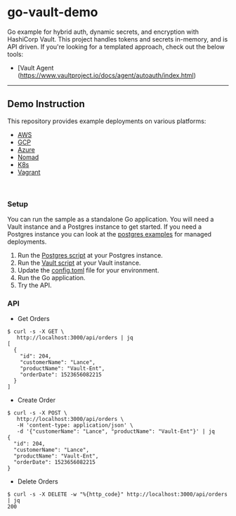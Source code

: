 # go-vault-demo

Go example for hybrid auth, dynamic secrets, and encryption with HashiCorp Vault.
This project handles tokens and secrets in-memory, and is API driven. If you're looking for a templated approach, check out the below tools:
- [Vault Agent (https://www.vaultproject.io/docs/agent/autoauth/index.html)
----

## Demo Instruction

This repository provides example deployments on various platforms:
- [AWS](examples/aws)
- [GCP](examples/gcp)
- [Azure](examples/azure)
- [Nomad](examples/nomad)
- [K8s](examples/kubernetes)
- [Vagrant](examples/vagrant)
<br>

### Setup

You can run the sample as a standalone Go application. You will need a Vault instance and a Postgres instance to get started. If you need a Postgres instance you can look at the [postgres examples](examples/postgres) for managed deployments.

1. Run the [Postgres script](scripts/postgres.sql) at your Postgres instance.
2. Run the [Vault script](scripts/vault.sh) at your Vault instance.
3. Update the [config.toml](config.toml) file for your environment.
4. Run the Go application.
5. Try the API.



### API

- Get Orders
```
$ curl -s -X GET \
   http://localhost:3000/api/orders | jq
[
  {
    "id": 204,
    "customerName": "Lance",
    "productName": "Vault-Ent",
    "orderDate": 1523656082215
  }
]
```
- Create Order
```
$ curl -s -X POST \
   http://localhost:3000/api/orders \
   -H 'content-type: application/json' \
   -d '{"customerName": "Lance", "productName": "Vault-Ent"}' | jq
{
  "id": 204,
  "customerName": "Lance",
  "productName": "Vault-Ent",
  "orderDate": 1523656082215
}
```
- Delete Orders
```
$ curl -s -X DELETE -w "%{http_code}" http://localhost:3000/api/orders | jq
200
